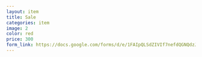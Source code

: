 ```yaml
---
layout: item
title: Sale 
categories: item
image: 2
color: red
price: 300
form_link: https://docs.google.com/forms/d/e/1FAIpQLSdZIVIf7nefdQGNQdzJxsB8oxJAGl6rrCmTo3GquAzgMsXwHA/viewform?usp=sf_link
---
```

